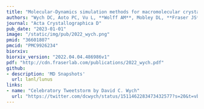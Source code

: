 ```yaml
---
title: "Molecular-Dynamics simulation methods for macromolecular crystallography"
authors: "Wych DC, Aoto PC, Vu L, **Wolff AM**, Mobley DL, **Fraser JS**, Taylor SS, Wall ME"
journal: "Acta Crystallographica D"
pub_date: "2023-01-01"
image: "/static/img/pub/2022_wych.png"
pmid: "36601807"
pmcid: "PMC9926234"
biorxiv:
biorxiv_version: "2022.04.04.486986v1"
pdf: "http://cdn.fraserlab.com/publications/2022_wych.pdf"
github:
- description: 'MD Snapshots'
  url: lanl/lunus
links:
- name: "Celebratory Tweetstorm by David C. Wych"
  url: "https://twitter.com/dcwych/status/1511462283473432577?s=20&t=vbSyt0c98bvee8xqhirYWQ"
---
```

